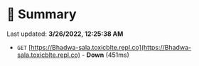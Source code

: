 # 📖 Summary
Last updated: **3/26/2022, 12:25:38 AM**

- `GET` [https://Bhadwa-sala.toxicblte.repl.co](https://Bhadwa-sala.toxicblte.repl.co) - **Down** (451ms)
